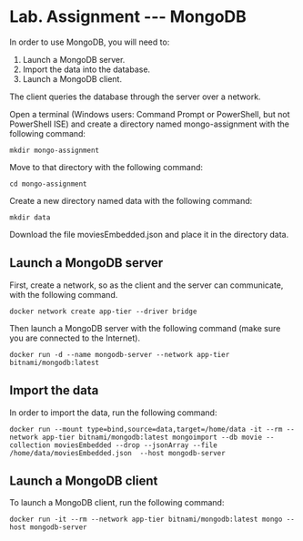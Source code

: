 # Lab. Assignment --- MongoDB

In order to use MongoDB, you will need to:

1. Launch a MongoDB server.
2. Import the data into the database.
3. Launch a MongoDB client. 

The client queries the database through the server over a network.

Open a terminal (Windows users: Command Prompt or PowerShell, but not PowerShell ISE)
and create a directory named mongo-assignment with the following command:

```
mkdir mongo-assignment
```

Move to that directory with the following command:

```
cd mongo-assignment
```

Create a new directory named data with the following command:

```
mkdir data
```

Download the file moviesEmbedded.json and place it
in the directory data.

## Launch a MongoDB server

First, create a network, so as the client and the server can 
communicate, with the following command.

```
docker network create app-tier --driver bridge
```

Then launch a MongoDB server with the following command (make sure you are connected to the Internet).

```
docker run -d --name mongodb-server --network app-tier bitnami/mongodb:latest
```

## Import the data

In order to import the data, run the following command:

```
docker run --mount type=bind,source=data,target=/home/data -it --rm --network app-tier bitnami/mongodb:latest mongoimport --db movie --collection moviesEmbedded --drop --jsonArray --file  /home/data/moviesEmbedded.json  --host mongodb-server
```

## Launch a MongoDB client

To launch a MongoDB client, run the following command:

```
docker run -it --rm --network app-tier bitnami/mongodb:latest mongo --host mongodb-server
```

